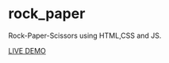 # rock_paper

Rock-Paper-Scissors using HTML,CSS and JS.

[LIVE DEMO](https://furiousluck.github.io/rock_paper/)
